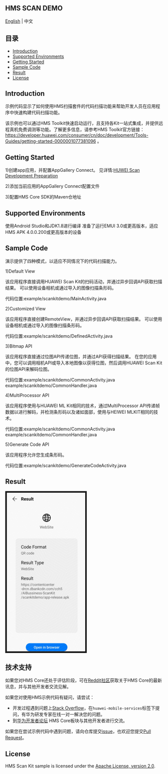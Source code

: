 ## HMS SCAN DEMO

[English](https://github.com/HMS-Core/hms-scan-demo/blob/master/README.md) | 中文

## 目录

 * [Introduction](#introduction)
 * [Supported Environments ](#supported-environments )
 * [Getting Started](#getting-started)
 * [Sample Code](#sample-code)
 * [Result](#result)
 * [License](#license)
 
 
## Introduction
示例代码显示了如何使用HMS扫描套件的代码扫描功能来帮助开发人员在应用程序中快速构建代码扫描功能。

该示例也可以通过HMS Toolkit快速启动运行，且支持各Kit一站式集成，并提供远程真机免费调测等功能。了解更多信息，请参考HMS Toolkit官方链接：https://developer.huawei.com/consumer/cn/doc/development/Tools-Guides/getting-started-0000001077381096 。

## Getting Started
1)创建app应用，并配置AppGallery Connect。
见详情:[HUWEI Scan Development Preparation](https://developer.huawei.com/consumer/cn/doc/development/HMSCore-Guides/android-config-agc-0000001050043955)

2)添加当前应用的AppGallery Connect配置文件

3)配置HMS Core SDK的Maven仓地址

## Supported Environments
使用Android Studio和JDK1.8进行编译
准备了运行EMUI 3.0或更高版本，适应HMS APK 4.0.0.200或更高版本的设备
	
## Sample Code
演示提供了四种模式，以适应不同情况下的代码扫描能力。

1)Default View

该应用程序直接调用HUAWEI Scan Kit的扫码活动，并通过异步回调API获取扫描结果。 可以使用设备相机或通过导入的图像扫描条形码。

代码位置:example/scankitdemo/MainActivity.java

2)Customized View

该应用程序直接创建RemoteView，并通过异步回调API获取扫描结果。 可以使用设备相机或通过导入的图像扫描条形码。

代码位置:example/scankitdemo/DefinedActivity.java

3)Bitmap API

该应用程序直接通过位图API传递位图，并通过API获得扫描结果。 在您的应用中，您可以调用相机API或导入本地图像以获得位图，然后调用HUAWEI Scan Kit的位图API来解码位图。

代码位置:example/scankitdemo/CommonActivity.java example/scankitdemo/CommonHandler.java

4)MultiProcessor API

该应用程序使用与HUAWEI ML Kit相同的技术，通过MultiProcessor API传递帧数据以进行解码，并检测条形码以及诸如面部，使用与HEIWEI MLKIT相同的技术。

代码位置:example/scankitdemo/CommonActivity.java example/scankitdemo/CommonHandler.java
	
5)Generate Code API

该应用程序允许您生成条形码。

代码位置:example/scankitdemo/GenerateCodeActivity.java

## Result
<img src="Screenshot.jpg" width=250 title="ID Photo DIY" div align=center border=5>

## 技术支持
如果您对HMS Core还处于评估阶段，可在[Reddit社区](https://www.reddit.com/r/HuaweiDevelopers/)获取关于HMS Core的最新讯息，并与其他开发者交流见解。

如果您对使用HMS示例代码有疑问，请尝试：
- 开发过程遇到问题上[Stack Overflow](https://stackoverflow.com/questions/tagged/huawei-mobile-services)，在`huawei-mobile-services`标签下提问，有华为研发专家在线一对一解决您的问题。
- 到[华为开发者论坛](https://developer.huawei.com/consumer/cn/forum/blockdisplay?fid=18) HMS Core板块与其他开发者进行交流。

如果您在尝试示例代码中遇到问题，请向仓库提交[issue](https://github.com/HMS-Core/hms-scan-demo/issues)，也欢迎您提交[Pull Request](https://github.com/HMS-Core/hms-scan-demo/pulls)。

##  License
HMS Scan Kit sample is licensed under the [Apache License, version 2.0](http://www.apache.org/licenses/LICENSE-2.0).
